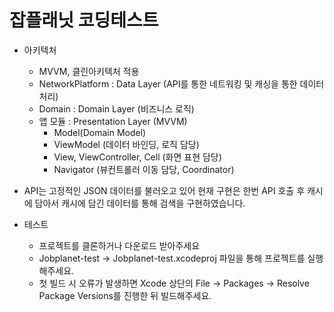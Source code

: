 # 잡플래닛 코딩테스트

- 아키텍처
    - MVVM, 클린아키텍처 적용
    - NetworkPlatform : Data Layer (API를 통한 네트워킹 및 캐싱을 통한 데이터 처리)
    - Domain : Domain Layer (비즈니스 로직)
    - 앱 모듈 : Presentation Layer (MVVM)
        - Model(Domain Model)
        - ViewModel (데이터 바인딩, 로직 담당)
        - View, ViewController, Cell (화면 표현 담당)
        - Navigator (뷰컨트롤러 이동 담당, Coordinator)
- API는 고정적인 JSON 데이터를 불러오고 있어 현재 구현은 한번 API 호출 후 캐시에 담아서 캐시에 담긴 데이터를 통해 검색을 구현하였습니다.

- 테스트
    - 프로젝트를 클론하거나 다운로드 받아주세요
    - Jobplanet-test → Jobplanet-test.xcodeproj 파일을 통해 프로젝트를 실행해주세요.
    - 첫 빌드 시 오류가 발생하면 Xcode 상단의 File → Packages → Resolve Package Versions를 진행한 뒤 빌드해주세요.
